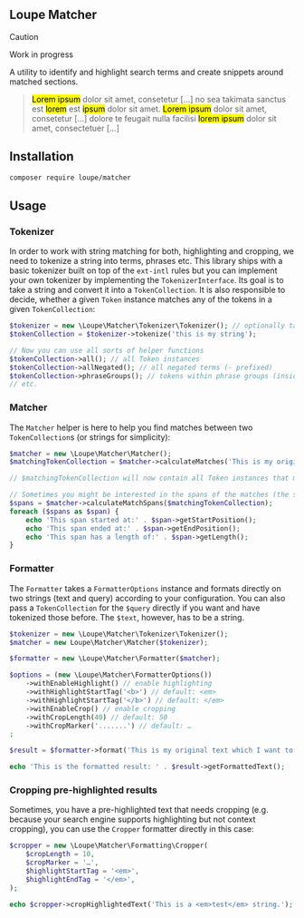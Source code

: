 ## Loupe Matcher

> [!CAUTION]
> Work in progress

A utility to identify and highlight search terms and create snippets around matched sections.

> <mark>Lorem ipsum</mark> dolor sit amet, consetetur [...] no sea takimata sanctus est <mark>lorem</mark> est <mark>ipsum</mark> dolor sit amet. <mark>Lorem ipsum</mark> dolor sit amet, consetetur [...] dolore te feugait nulla facilisi <mark>lorem ipsum</mark> dolor sit amet, consectetuer [...]

## Installation

```bash
composer require loupe/matcher
```

## Usage

### Tokenizer

In order to work with string matching for both, highlighting and cropping, we need to tokenize a string into terms, 
phrases etc. This library ships with a basic tokenizer built on top of the `ext-intl` rules but you can implement 
your own tokenizer by implementing the `TokenizerInterface`. Its goal is to take a string and convert it into a 
`TokenCollection`. It is also responsible to decide, whether a given `Token` instance matches any of the tokens in a 
given `TokenCollection`:

```php
$tokenizer = new \Loupe\Matcher\Tokenizer\Tokenizer(); // optionally takes a locale to improve tokenization
$tokenCollection = $tokenizer->tokenize('this is my string');

// Now you can use all sorts of helper functions
$tokenCollection->all(); // all Token instances
$tokenCollection->allNegated(); // all negated terms (- prefixed)
$tokenCollection->phraseGroups(); // tokens within phrase groups (inside quotation marks, e.g. "this is a phrase")
// etc.
```

### Matcher

The `Matcher` helper is here to help you find matches between two `TokenCollection`s (or strings for simplicity):

```php
$matcher = new \Loupe\Matcher\Matcher();
$matchingTokenCollection = $matcher->calculateMatches('This is my original text which I want to query.', 'query');

// $matchingTokenCollection will now contain all Token instances that match the query.

// Sometimes you might be interested in the spans of the matches (the start and end positions of the tokens matched):
$spans = $matcher->calculateMatchSpans($matchingTokenCollection);
foreach ($spans as $span) {
    echo 'This span started at:' . $span->getStartPosition();
    echo 'This span ended at:' . $span->getEndPosition();
    echo 'This span has a length of:' . $span->getLength();
}
```

### Formatter

The `Formatter` takes a `FormatterOptions` instance and formats directly on two strings (text and query) according to your
configuration. You can also pass a `TokenCollection` for the `$query` directly if you want and have tokenized those 
before. The `$text`, however, has to be a string.

```php
$tokenizer = new \Loupe\Matcher\Tokenizer\Tokenizer();
$matcher = new Loupe\Matcher\Matcher($tokenizer);

$formatter = new \Loupe\Matcher\Formatter($matcher);

$options = (new \Loupe\Matcher\FormatterOptions())
    ->withEnableHighlight() // enable highlighting
    ->withHighlightStartTag('<b>') // default: <em>
    ->withHighlightStartTag('</b>') // default: </em>
    ->withEnableCrop() // enable cropping
    ->withCropLength(40) // default: 50
    ->withCropMarker('.......') // default: … 
;

$result = $formatter->format('This is my original text which I want to query.', 'query');

echo 'This is the formatted result: ' . $result->getFormattedText();
```

### Cropping pre-highlighted results

Sometimes, you have a pre-highlighted text that needs cropping (e.g. because your search engine supports highlighting
but not context cropping), you can use the `Cropper` formatter directly in this case:

```php
$cropper = new \Loupe\Matcher\Formatting\Cropper(
    $cropLength = 10,
    $cropMarker = '…',
    $highlightStartTag = '<em>',
    $highlightEndTag = '</em>',
);

echo $cropper->cropHighlightedText('This is a <em>test</em> string.'); // Outputs: …a <em>test</em> st…
```